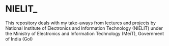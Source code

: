 # NIELIT_
This repository deals with my take-aways from lectures and projects by National Institute of Electronics and Information Technology (NIELIT) under the Ministry of Electronics and Information Technology (MeiT), Government of India (GoI)
